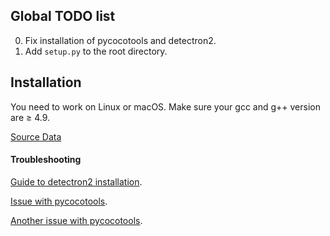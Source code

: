 ## Global TODO list

0.  Fix installation of pycocotools and detectron2.
1.  Add `setup.py` to the root directory.

## Installation

You need to work on Linux or macOS. Make sure your gcc and g++ version are ≥ 4.9.

[Source Data](https://mega.nz/file/0UtzxQJR#4SxwmSOG0gMqr-uMGhdrCnfDQGlHebNnWlxA6kIpRxY)

#### Troubleshooting

[Guide to detectron2 installation](https://detectron2.readthedocs.io/tutorials/install.html).

[Issue with pycocotools](https://github.com/cocodataset/cocoapi/issues/168).

[Another issue with pycocotools](https://github.com/cocodataset/cocoapi/issues/170).
